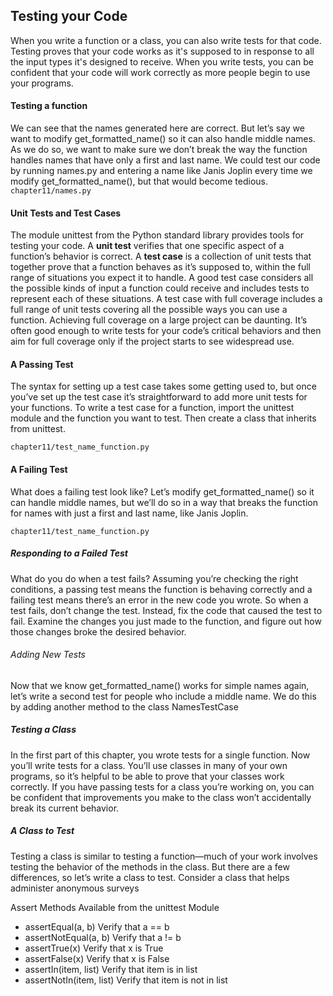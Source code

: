 ## Testing your Code
When you write a function or a class, you can also write tests for that code. Testing proves that your code works as it's supposed to in response to all the input types it's designed to receive. When you write tests, you can be confident that your code will work correctly as more people begin to use your programs.

#### Testing a function 
We can see that the names generated here are correct. But let’s say we
want to modify get_formatted_name() so it can also handle middle names.
As we do so, we want to make sure we don’t break the way the function
handles names that have only a first and last name. We could test our code
by running names.py and entering a name like Janis Joplin every time we
modify get_formatted_name(), but that would become tedious.
```chapter11/names.py```

#### Unit Tests and Test Cases
The module unittest from the Python standard library provides tools for
testing your code. A **unit test** verifies that one specific aspect of a function’s behavior is correct. A **test case** is a collection of unit tests that together prove that a function behaves as it’s supposed to, within the full range of situations you expect it to handle. A good test case considers all the possible kinds of input a function could receive and includes tests to represent each of these situations. A test case with full coverage includes a full range of unit tests covering all the possible ways you can use a function. Achieving full coverage on a large project can be daunting. It’s often good enough to write
tests for your code’s critical behaviors and then aim for full coverage only if
the project starts to see widespread use.

#### A Passing Test
The syntax for setting up a test case takes some getting used to, but once
you’ve set up the test case it’s straightforward to add more unit tests for your
functions. To write a test case for a function, import the unittest module
and the function you want to test. Then create a class that inherits from
unittest.

```chapter11/test_name_function.py```

#### A Failing Test
What does a failing test look like? Let’s modify get_formatted_name() so it can
handle middle names, but we’ll do so in a way that breaks the function for
names with just a first and last name, like Janis Joplin.

```chapter11/test_name_function.py```

##### Responding to a Failed Test
What do you do when a test fails? Assuming you’re checking the right conditions,
a passing test means the function is behaving correctly and a failing
test means there’s an error in the new code you wrote. So when a test
fails, don’t change the test. Instead, fix the code that caused the test to fail.
Examine the changes you just made to the function, and figure out how
those changes broke the desired behavior.

###### Adding New Tests
Now that we know get_formatted_name() works for simple names again, let’s
write a second test for people who include a middle name. We do this by
adding another method to the class NamesTestCase

##### Testing a Class 
In the first part of this chapter, you wrote tests for a single function. Now
you’ll write tests for a class. You’ll use classes in many of your own programs,
so it’s helpful to be able to prove that your classes work correctly. If you have
passing tests for a class you’re working on, you can be confident that improvements
you make to the class won’t accidentally break its current behavior.

##### A Class to Test
Testing a class is similar to testing a function—much of your work involves
testing the behavior of the methods in the class. But there are a few differences,
so let’s write a class to test. Consider a class that helps administer
anonymous surveys

Assert Methods Available from the unittest Module

- assertEqual(a, b) Verify that a == b
- assertNotEqual(a, b) Verify that a != b
- assertTrue(x) Verify that x is True
- assertFalse(x) Verify that x is False
- assertIn(item, list) Verify that item is in list
- assertNotIn(item, list) Verify that item is not in list
 